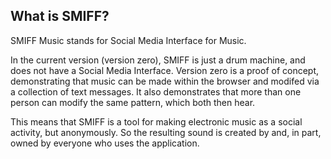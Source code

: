 ## What is SMIFF?

SMIFF Music stands for Social Media Interface for Music.

In the current version (version zero), SMIFF is just a drum machine, and does not have a Social Media Interface. Version zero is a proof of concept, demonstrating that music can be made within the browser and modifed via a collection of text messages. It also demonstrates that more than one person can modify the same pattern, which both then hear.

This means that SMIFF is a tool for making electronic music as a social activity, but anonymously. So the resulting sound is created by and, in part, owned by everyone who uses the application.